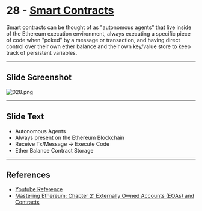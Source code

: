 # 28 - [Smart Contracts](Smart%20Contracts.md)

Smart contracts can be thought of as "autonomous agents" that live inside of the Ethereum execution environment, always executing a specific piece of code when "poked" by a message or transaction, and having direct control over their own ether balance and their own key/value store to keep track of persistent variables.

___
## Slide Screenshot
![028.png](../../images/ethereum101/028.png)
___
## Slide Text
- Autonomous Agents
- Always present on the Ethereum Blockchain
- Receive Tx/Message -> Execute Code
- Ether Balance Contract Storage
___ 
## References
- [Youtube Reference](https://youtu.be/zIeBfuXxuWs?t=331)
- [Mastering Ethereum: Chapter 2: Externally Owned Accounts (EOAs) and Contracts](https://github.com/ethereumbook/ethereumbook/blob/develop/02intro.asciidoc#externally-owned-accounts-eoas-and-contracts)